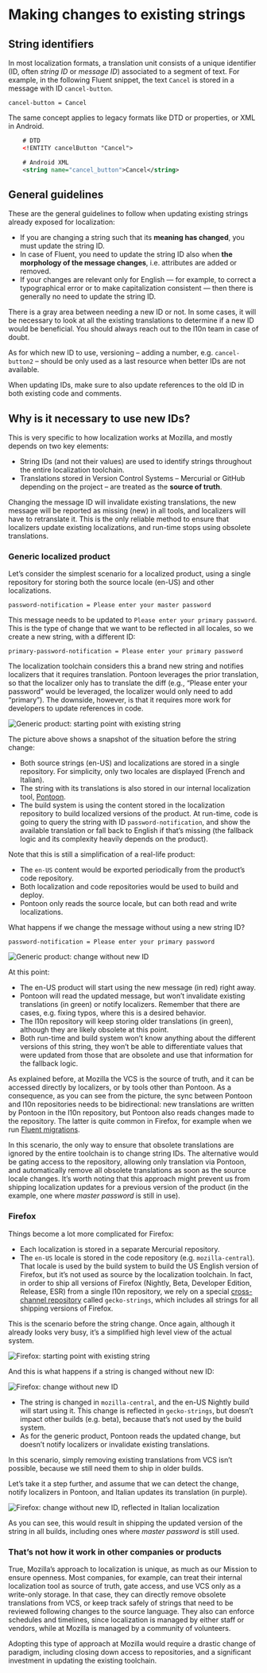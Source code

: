 # Making changes to existing strings

## String identifiers

In most localization formats, a translation unit consists of a unique identifier (ID, often *string ID* or *message ID*) associated to a segment of text. For example, in the following Fluent snippet, the text `Cancel` is stored in a message with ID `cancel-button`.

```
cancel-button = Cancel
```

The same concept applies to legacy formats like DTD or properties, or XML in Android.

```XML
    # DTD
    <!ENTITY cancelButton "Cancel">

    # Android XML
    <string name="cancel_button">Cancel</string>
```

## General guidelines

These are the general guidelines to follow when updating existing strings already exposed for localization:
* If you are changing a string such that its **meaning has changed**, you must update the string ID.
* In case of Fluent, you need to update the string ID also when **the morphology of the message changes**, i.e. attributes are added or removed.
* If your changes are relevant only for English — for example, to correct a typographical error or to make capitalization consistent — then there is generally no need to update the string ID.

There is a gray area between needing a new ID or not. In some cases, it will be necessary to look at all the existing translations to determine if a new ID would be beneficial. You should always reach out to the l10n team in case of doubt.

As for which new ID to use, versioning – adding a number, e.g. `cancel-button2` – should be only used as a last resource when better IDs are not available.

When updating IDs, make sure to also update references to the old ID in both existing code and comments.

## Why is it necessary to use new IDs?

This is very specific to how localization works at Mozilla, and mostly depends on two key elements:
* String IDs (and not their values) are used to identify strings throughout the entire localization toolchain.
* Translations stored in Version Control Systems – Mercurial or GitHub depending on the project – are treated as the **source of truth**.

Changing the message ID will invalidate existing translations, the new message will be reported as missing (new) in all tools, and localizers will have to retranslate it. This is the only reliable method to ensure that localizers update existing localizations, and run-time stops using obsolete translations.

### Generic localized product

Let’s consider the simplest scenario for a localized product, using a single repository for storing both the source locale (en-US) and other localizations.

```
password-notification = Please enter your master password
```

This message needs to be updated to `Please enter your primary password`. This is the type of change that we want to be reflected in all locales, so we create a new string, with a different ID:

```
primary-password-notification = Please enter your primary password
```

The localization toolchain considers this a brand new string and notifies localizers that it requires translation. Pontoon leverages the prior translation, so that the localizer only has to translate the diff (e.g., “Please enter your password” would be leveraged, the localizer would only need to add “primary”). The downside, however, is that it requires more work for developers to update references in code.

![Generic product: starting point with existing string](../assets/images/localization/string_changes_simple_start.png)

The picture above shows a snapshot of the situation before the string change:
* Both source strings (en-US) and localizations are stored in a single repository. For simplicity, only two locales are displayed (French and Italian).
* The string with its translations is also stored in our internal localization tool, [Pontoon](https://pontoon.mozilla.org/).
* The build system is using the content stored in the localization repository to build localized versions of the product. At run-time, code is going to query the string with ID `password-notification`, and show the available translation or fall back to English if that’s missing (the fallback logic and its complexity heavily depends on the product).

Note that this is still a simplification of a real-life product:
* The `en-US` content would be exported periodically from the product’s code repository.
* Both localization and code repositories would be used to build and deploy.
* Pontoon only reads the source locale, but can both read and write localizations.

What happens if we change the message without using a new string ID?

```
password-notification = Please enter your primary password
```

![Generic product: change without new ID](../assets/images/localization/string_changes_simple_change.png)

At this point:
* The en-US product will start using the new message (in red) right away.
* Pontoon will read the updated message, but won’t invalidate existing translations (in green) or notify localizers. Remember that there are cases, e.g. fixing typos, where this is a desired behavior.
* The l10n repository will keep storing older translations (in green), although they are likely obsolete at this point.
* Both run-time and build system won’t know anything about the different versions of this string, they won’t be able to differentiate values that were updated from those that are obsolete and use that information for the fallback logic.

As explained before, at Mozilla the VCS is the source of truth, and it can be accessed directly by localizers, or by tools other than Pontoon. As a consequence, as you can see from the picture, the sync between Pontoon and l10n repositories needs to be bidirectional: new translations are written by Pontoon in the l10n repository, but Pontoon also reads changes made to the repository. The latter is quite common in Firefox, for example when we run [Fluent migrations](../products/firefox_desktop/fluent_migrations.md).

In this scenario, the only way to ensure that obsolete translations are ignored by the entire toolchain is to change string IDs. The alternative would be gating access to the repository, allowing only translation via Pontoon, and automatically remove all obsolete translations as soon as the source locale changes. It’s worth noting that this approach might prevent us from shipping localization updates for a previous version of the product (in the example, one where *master password* is still in use).

### Firefox

Things become a lot more complicated for Firefox:
* Each localization is stored in a separate Mercurial repository.
* The `en-US` locale is stored in the code repository (e.g. `mozilla-central`). That locale is used by the build system to build the US English version of Firefox, but it’s not used as source by the localization toolchain. In fact, in order to ship all versions of Firefox (Nightly, Beta, Developer Edition, Release, ESR) from a single l10n repository, we rely on a special [cross-channel repository](https://firefox-source-docs.mozilla.org/l10n/crosschannel/index.html) called `gecko-strings`, which includes all strings for all shipping versions of Firefox.

This is the scenario before the string change. Once again, although it already looks very busy, it’s a simplified high level view of the actual system.

![Firefox: starting point with existing string](../assets/images/localization/string_changes_firefox_start.png)

And this is what happens if a string is changed without new ID:

![Firefox: change without new ID](../assets/images/localization/string_changes_firefox_change.png)

* The string is changed in `mozilla-central`, and the en-US Nightly build will start using it. This change is reflected in `gecko-strings`, but doesn’t impact other builds (e.g. beta), because that’s not used by the build system.
* As for the generic product, Pontoon reads the updated change, but doesn’t notify localizers or invalidate existing translations.

In this scenario, simply removing existing translations from VCS isn’t possible, because we still need them to ship in older builds.

Let’s take it a step further, and assume that we can detect the change, notify localizers in Pontoon, and Italian updates its translation (in purple).

![Firefox: change without new ID, reflected in Italian localization](../assets/images/localization/string_changes_firefox_l10nchange.png)

As you can see, this would result in shipping the updated version of the string in all builds, including ones where *master password* is still used.

### That’s not how it work in other companies or products

True, Mozilla’s approach to localization is unique, as much as our Mission to ensure openness. Most companies, for example, can treat their internal localization tool as source of truth, gate access, and use VCS only as a write-only storage. In that case, they can directly remove obsolete translations from VCS, or keep track safely of strings that need to be reviewed following changes to the source language. They also can enforce schedules and timelines, since localization is managed by either staff or vendors, while at Mozilla is managed by a community of volunteers.

Adopting this type of approach at Mozilla would require a drastic change of paradigm, including closing down access to repositories, and a significant investment in updating the existing toolchain.

